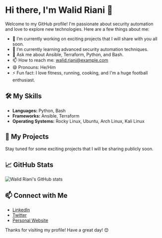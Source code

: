 # Hi there, I'm Walid Riani 👋

Welcome to my GitHub profile! I'm passionate about security automation and love to explore new technologies. Here are a few things about me:

- 🔭 I’m currently working on exciting projects that I will share with you all soon.
- 🌱 I’m currently learning advanced security automation techniques.
- 💬 Ask me about Ansible, Terraform, Python, and Bash.
- 📫 How to reach me: [walid.riani@example.com](mailto:walid.riani@example.com)
- 😄 Pronouns: He/Him
- ⚡ Fun fact: I love fitness, running, cooking, and I'm a huge football enthusiast.

## 🛠️ My Skills

- **Languages:** Python, Bash
- **Frameworks:** Ansible, Terraform
- **Operating Systems:** Rocky Linux, Ubuntu, Arch Linux, Kali Linux

## 🚀 My Projects

Stay tuned for some exciting projects that I will be sharing publicly soon.

## 📈 GitHub Stats

![Walid Riani's GitHub stats](https://github-readme-stats.vercel.app/api?username=walid-riani&show_icons=true&theme=radical)

## 📫 Connect with Me

- [LinkedIn](https://www.linkedin.com/in/yourusername)
- [Twitter](https://twitter.com/yourusername)
- [Personal Website](https://yourwebsite.com)

Thanks for visiting my profile! Have a great day! 😊
